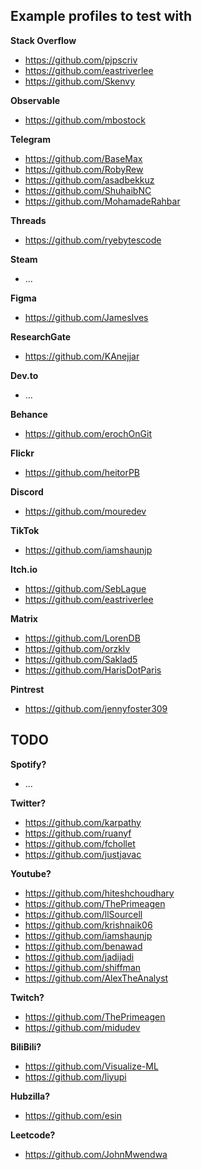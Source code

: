 ## Example profiles to test with

**Stack Overflow**
- https://github.com/pjpscriv
- https://github.com/eastriverlee
- https://github.com/Skenvy

**Observable**
- https://github.com/mbostock

**Telegram**
- https://github.com/BaseMax
- https://github.com/RobyRew
- https://github.com/asadbekkuz
- https://github.com/ShuhaibNC
- https://github.com/MohamadeRahbar

**Threads**
- https://github.com/ryebytescode

**Steam**
- ...

**Figma**
- https://github.com/JamesIves

**ResearchGate**
- https://github.com/KAnejjar

**Dev.to**
- ...

**Behance**
- https://github.com/erochOnGit

**Flickr**
- https://github.com/heitorPB

**Discord**
- https://github.com/mouredev

**TikTok**
- https://github.com/iamshaunjp

**Itch.io**
- https://github.com/SebLague
- https://github.com/eastriverlee

**Matrix**
- https://github.com/LorenDB
- https://github.com/orzklv
- https://github.com/Saklad5
- https://github.com/HarisDotParis

**Pintrest**
- https://github.com/jennyfoster309

## TODO

**Spotify?**
- ...

**Twitter?**
- https://github.com/karpathy
- https://github.com/ruanyf
- https://github.com/fchollet
- https://github.com/justjavac

**Youtube?**
- https://github.com/hiteshchoudhary
- https://github.com/ThePrimeagen
- https://github.com/llSourcell
- https://github.com/krishnaik06
- https://github.com/iamshaunjp
- https://github.com/benawad
- https://github.com/jadijadi
- https://github.com/shiffman
- https://github.com/AlexTheAnalyst

**Twitch?**
- https://github.com/ThePrimeagen
- https://github.com/midudev

**BiliBili?**
- https://github.com/Visualize-ML
- https://github.com/liyupi

**Hubzilla?**
- https://github.com/esin

**Leetcode?**
- https://github.com/JohnMwendwa

